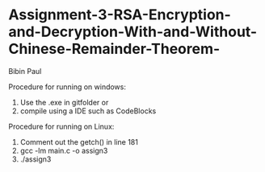 # Assignment-3-RSA-Encryption-and-Decryption-With-and-Without-Chinese-Remainder-Theorem-

Bibin Paul 

Procedure for running on windows:

1. Use the .exe in gitfolder
or 
2. compile using a IDE such as CodeBlocks

Procedure for running on Linux: 
1. Comment out the getch() in line 181
2. gcc -lm main.c -o assign3
3. ./assign3
